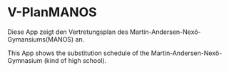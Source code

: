 # V-PlanMANOS


Diese App zeigt den Vertretungsplan des Martin-Andersen-Nexö-Gymansiums(MANOS) an.


This App shows the substitution schedule of the Martin-Andersen-Nexö-Gymnasium (kind of high school).
